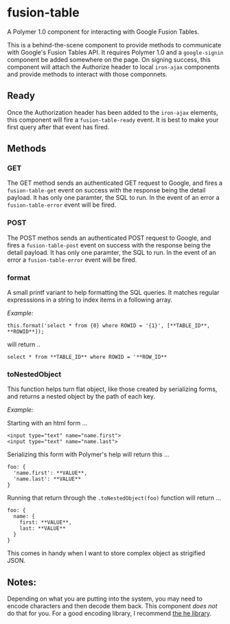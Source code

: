 # fusion-table
A Polymer 1.0 component for interacting with Google Fusion Tables.

This is a behind-the-scene component to provide methods to communicate with Google's Fusion Tables API. It requires Polymer 1.0 and a `google-signin` component be added somewhere on the page. On signing success, this component will attach the Authorize header to local `iron-ajax` components and provide methods to interact with those componnets.

## Ready

Once the Authorization header has been added to the `iron-ajax` elements, this component will fire a `fusion-table-ready` event. It is best to make your first query after that event has fired.

## Methods

### GET

The GET method sends an authenticated GET request to Google, and fires a `fusion-table-get` event on success with the response being the detail payload. It has only one paramter, the SQL to run. In the event of an error a `fusion-table-error` event will be fired.

### POST

The POST methos sends an authenticated POST request to Google, and fires a `fusion-table-post` event on success with the response being the detail payload. It has only one paramter, the SQL to run. In the event of an error a `fusion-table-error` event will be fired.

### format

A small printf variant to help formatting the SQL queries. It matches regular expresssions in a string to index items in a following array.

*Example:*

```
this.format('select * from {0} where ROWID = '{1}', [**TABLE_ID**, **ROWID**]);
```

will return .. 

```
select * from **TABLE_ID** where ROWID = '**ROW_ID**
```

### toNestedObject

This function helps turn flat object, like those created by serializing forms, and returns a nested object by the path of each key.

*Example:*

Starting with an html form ...

```
<input type="text" name="name.first">
<input type="text" name="name.last">
```

Serializing this form with Polymer's help will return this ...

```
foo: {
  'name.first': **VALUE**,
  'name.last': **VALUE**
}
```

Running that return through the `.toNestedObject(foo)` function will return ...

```
foo: {
  name: {
    first: **VALUE**,
    last: **VALUE**
  }
}
```

This comes in handy when I want to store complex object as strigified JSON.

## Notes:

Depending on what you are putting into the system, you may need to encode characters and then decode them back. This component *does not* do that for you. For a good encoding library, I recommend [the he library](https://github.com/mathiasbynens/he).
